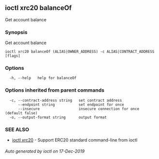 ## ioctl xrc20 balanceOf

Get account balance

### Synopsis

Get account balance

```
ioctl xrc20 balanceOf (ALIAS|OWNER_ADDRESS) -c ALIAS|CONTRACT_ADDRESS [flags]
```

### Options

```
  -h, --help   help for balanceOf
```

### Options inherited from parent commands

```
  -c, --contract-address string   set contract address
      --endpoint string           set endpoint for once
      --insecure                  insecure connection for once (default false)
  -o, --output-format string      output format
```

### SEE ALSO

* [ioctl xrc20](ioctl_xrc20.md)	 - Support ERC20 standard command-line from ioctl

###### Auto generated by ioctl on 17-Dec-2019
